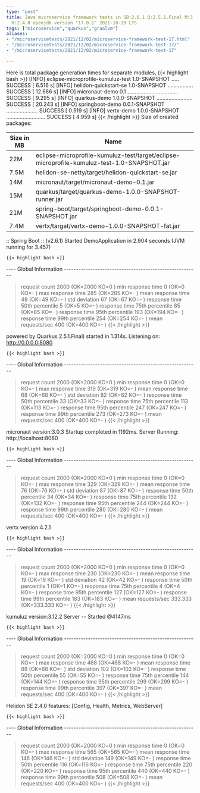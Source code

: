 ```yaml
---
type: "post"
title: Java microservice framework tests in SB:2.6.1 Q:2.5.1.Final M:3.2.0 V:4.2.1
  H:2.4.0 openjdk version "17.0.1" 2021-10-19 LTS
tags: ["microservice","quarkus","graalvm"]
aliases:
- "/microservicetests/2021/12/02/microservice-framework-test-17.html"
- "/microservicetests/2021/12/02/microservice-framework-test-17/"
- "/microservicetests/2021/12/02/microservice-framework-test-17"

---
```

 
Here is total package generation times for separate modules,
{{< highlight bash >}}
[INFO] eclipse-microprofile-kumuluz-test 1.0-SNAPSHOT ..... SUCCESS [  6.516 s]
[INFO] helidon-quickstart-se 1.0-SNAPSHOT ................. SUCCESS [ 12.686 s]
[INFO] micronaut-demo 0.1 ................................. SUCCESS [  9.295 s]
[INFO] quarkus-demo 1.0.0-SNAPSHOT ........................ SUCCESS [ 20.243 s]
[INFO] springboot-demo 0.0.1-SNAPSHOT ..................... SUCCESS [  0.519 s]
[INFO] vertx-demo 1.0.0-SNAPSHOT .......................... SUCCESS [  4.959 s]
{{< /highlight >}}
Size of created packages:

| Size in MB |  Name |
|------------|-------|
| 22M | eclipse-microprofile-kumuluz-test/target/eclipse-microprofile-kumuluz-test-1.0-SNAPSHOT.jar |
| 7.5M | helidon-se-netty/target/helidon-quickstart-se.jar |
| 14M | micronaut/target/micronaut-demo-0.1.jar |
| 15M | quarkus/target/quarkus-demo-1.0.0-SNAPSHOT-runner.jar |
| 21M | spring-boot/target/springboot-demo-0.0.1-SNAPSHOT.jar |
| 7.4M | vertx/target/vertx-demo-1.0.0-SNAPSHOT-fat.jar |


:: Spring Boot :: (v2.6.1) Started DemoApplication in 2.904 seconds (JVM running for 3.457)

    {{< highlight bash >}}
---- Global Information --------------------------------------------------------
> request count                                       2000 (OK=2000   KO=0     )
> min response time                                      0 (OK=0      KO=-     )
> max response time                                    285 (OK=285    KO=-     )
> mean response time                                    49 (OK=49     KO=-     )
> std deviation                                         67 (OK=67     KO=-     )
> response time 50th percentile                          5 (OK=5      KO=-     )
> response time 75th percentile                         85 (OK=85     KO=-     )
> response time 95th percentile                        193 (OK=194    KO=-     )
> response time 99th percentile                        254 (OK=254    KO=-     )
> mean requests/sec                                    400 (OK=400    KO=-     )
{{< /highlight >}}

powered by Quarkus 2.5.1.Final) started in 1.314s. Listening on: http://0.0.0.0:8080

    {{< highlight bash >}}
---- Global Information --------------------------------------------------------
> request count                                       2000 (OK=2000   KO=0     )
> min response time                                      0 (OK=0      KO=-     )
> max response time                                    319 (OK=319    KO=-     )
> mean response time                                    68 (OK=68     KO=-     )
> std deviation                                         82 (OK=82     KO=-     )
> response time 50th percentile                         33 (OK=33     KO=-     )
> response time 75th percentile                        113 (OK=113    KO=-     )
> response time 95th percentile                        247 (OK=247    KO=-     )
> response time 99th percentile                        273 (OK=273    KO=-     )
> mean requests/sec                                    400 (OK=400    KO=-     )
{{< /highlight >}}

micronaut version:3.0.3 Startup completed in 1192ms. Server Running: http://localhost:8080

    {{< highlight bash >}}
---- Global Information --------------------------------------------------------
> request count                                       2000 (OK=2000   KO=0     )
> min response time                                      0 (OK=0      KO=-     )
> max response time                                    329 (OK=329    KO=-     )
> mean response time                                    76 (OK=76     KO=-     )
> std deviation                                         87 (OK=87     KO=-     )
> response time 50th percentile                         34 (OK=34     KO=-     )
> response time 75th percentile                        132 (OK=132    KO=-     )
> response time 95th percentile                        244 (OK=244    KO=-     )
> response time 99th percentile                        280 (OK=280    KO=-     )
> mean requests/sec                                    400 (OK=400    KO=-     )
{{< /highlight >}}

vertx version:4.2.1

    {{< highlight bash >}}
---- Global Information --------------------------------------------------------
> request count                                       2000 (OK=2000   KO=0     )
> min response time                                      0 (OK=0      KO=-     )
> max response time                                    230 (OK=230    KO=-     )
> mean response time                                    19 (OK=19     KO=-     )
> std deviation                                         42 (OK=42     KO=-     )
> response time 50th percentile                          1 (OK=1      KO=-     )
> response time 75th percentile                          4 (OK=4      KO=-     )
> response time 95th percentile                        127 (OK=127    KO=-     )
> response time 99th percentile                        183 (OK=183    KO=-     )
> mean requests/sec                                333.333 (OK=333.333 KO=-     )
{{< /highlight >}}

kumuluz version:3.12.2 Server -- Started @4147ms

    {{< highlight bash >}}
---- Global Information --------------------------------------------------------
> request count                                       2000 (OK=2000   KO=0     )
> min response time                                      0 (OK=0      KO=-     )
> max response time                                    468 (OK=468    KO=-     )
> mean response time                                    88 (OK=88     KO=-     )
> std deviation                                        102 (OK=102    KO=-     )
> response time 50th percentile                         55 (OK=55     KO=-     )
> response time 75th percentile                        144 (OK=144    KO=-     )
> response time 95th percentile                        299 (OK=299    KO=-     )
> response time 99th percentile                        397 (OK=397    KO=-     )
> mean requests/sec                                    400 (OK=400    KO=-     )
{{< /highlight >}}

Helidon SE 2.4.0 features: [Config, Health, Metrics, WebServer]

    {{< highlight bash >}}
---- Global Information --------------------------------------------------------
> request count                                       2000 (OK=2000   KO=0     )
> min response time                                      0 (OK=0      KO=-     )
> max response time                                    565 (OK=565    KO=-     )
> mean response time                                   146 (OK=146    KO=-     )
> std deviation                                        149 (OK=149    KO=-     )
> response time 50th percentile                        116 (OK=116    KO=-     )
> response time 75th percentile                        220 (OK=220    KO=-     )
> response time 95th percentile                        440 (OK=440    KO=-     )
> response time 99th percentile                        508 (OK=508    KO=-     )
> mean requests/sec                                    400 (OK=400    KO=-     )
{{< /highlight >}}